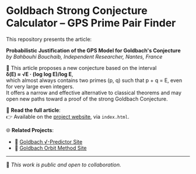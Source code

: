 # Goldbach Strong Conjecture Calculator – GPS Prime Pair Finder

This repository presents the article:

**Probabilistic Justification of the GPS Model for Goldbach's Conjecture**  
*by Bahbouhi Bouchaib, Independent Researcher, Nantes, France*

🧠 This article proposes a new conjecture based on the interval  
**δ(E) ≈ √E · (log log E)/log E**,  
which almost always contains two primes (p, q) such that p + q = E, even for very large even integers.  
It offers a narrow and effective alternative to classical theorems and may open new paths toward a proof of the strong Goldbach Conjecture.

📄 **Read the full article**:  
👉 Available on the [project website](https://bouchaib542.github.io/Probabilistic-Goldbach-GPS/), via `index.html`.

🌐 **Related Projects**:
- 🔗 [Goldbach √-Predictor Site](https://bouchaib542.github.io/goldbach-sqrt-predictor/)
- 🔗 [Goldbach Orbit Method Site](https://bouchaib542.github.io/Goldbach-Orbit-Method/)

---

📌 *This work is public and open to collaboration.*
